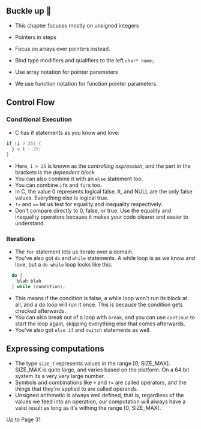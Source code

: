 ## Buckle up :grimacing:

- This chapter focuses mostly on unsigned integers
- Pointers in steps
- Focus on arrays over pointers instead.

- Bind type modifiers and qualifiers to the left `char* name;`
- Use array notation for pointer parameters
- We use function notation for function pointer parameters.

## Control Flow
### Conditional Execution
- C has if statements as you know and love:
```c
if (i > 25) {
  j = i - 25;
}
```
- Here, `i > 25` is known as the _controlling expression_, and the part in the brackets is the _dependent block_
- You can also combine it with an `else` statement too.
- You can combine `if`s and `for`s too.
- In C, the value 0 represents logical false. It, and NULL are the only false values. Everything else is logical true.
- `!=` and `==` let us test for equality and inequality respectively.
- Don't compare directly to 0, false, or true. Use the equality and inequality operators because it makes your code clearer and easier to understand.

### **Iterations**
- The `for` statement lets us iterate over a domain.
- You've also got `do` and `while` statements. A while loop is as we know and love, but a `do while` loop looks like this:
```c
  do {
    blah blah
  } while (condition);
```
- This means if the condition is false, a while loop won't run its block at all, and a do loop will run it once. This is because the condition gets checked afterwards.
- You can also break out of a loop with `break`, and you can use `continue` to start the loop again, skipping everything else that comes afterwards.
- You've also got `else if` and `switch` statements as well.

## Expressing computations
- The type `size_t` represents values in the range [0, SIZE_MAX]. SIZE_MAX is quite large, and varies based on the platform. On a 64 bit system its a very very large number.
- Symbols and combinations like `+` and `!=` are called operators, and the things that they're applied to are called operands.
- Unsigned arithmetic is always well defined, that is, regardless of the values we feed into an operation, our computation will always have a valid result as long as it's withing the range [0, SIZE_MAX].

 Up to Page 31

